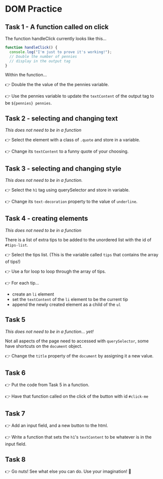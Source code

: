 # DOM Practice

## Task 1 - A function called on click

The function handleClick currently looks like this...

```js
function handleClick() {
  console.log("I'm just to prove it's working!");
  // Double the number of pennies
  // display in the output tag
}
```

Within the function...

👉 Double the the value of the the pennies variable.

👉 Use the pennies variable to update the `textContent` of the output tag to be `${pennies} pennies`.

## Task 2 - selecting and changing text

_This does not need to be in a function_

👉 Select the element with a class of `.quote` and store in a variable.

👉 Change its `textContent` to a funny quote of your choosing.

## Task 3 - selecting and changing style

_This does not need to be in a function._

👉 Select the `h1` tag using querySelector and store in variable.

👉 Change its `text-decoration` property to the value of `underline`.

## Task 4 - creating elements

_This does not need to be in a function_

There is a list of extra tips to be added to the unordered list with the id of `#tips-list`.

👉 Select the tips list. (This is the variable called `tips` that contains the array of tips!)

👉 Use a for loop to loop through the array of tips.

👉 For each tip...

- create an `li` element
- set the `textContent` of the `li` element to be the current tip
- append the newly created element as a child of the `ul`

## Task 5

_This does not need to be in a function... yet!_

Not all aspects of the page need to accessed with `querySelector`, some have shortcuts on the `document` object.

👉 Change the `title` property of the `document` by assigning it a new value.

## Task 6

👉 Put the code from Task 5 in a function.

👉 Have that function called on the click of the button with id `#click-me`

## Task 7

👉 Add an input field, and a new button to the html.

👉 Write a function that sets the `h1`'s `textContent` to be whatever is in the input field.

## Task 8

👉 Go nuts! See what else you can do. Use your imagination! 🤯
